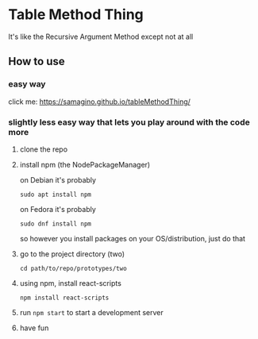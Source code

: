 # Table Method Thing
It's like the Recursive Argument Method except not at all

## How to use
### easy way
click me: https://samagino.github.io/tableMethodThing/
### slightly less easy way that lets you play around with the code more
1. clone the repo

2. install npm (the NodePackageManager)

   on Debian it's probably
   ```
   sudo apt install npm
   ```
   on Fedora it's probably
   ```
   sudo dnf install npm
   ```
   so however you install packages on your OS/distribution, just do that

3. go to the project directory (two)
   ```
   cd path/to/repo/prototypes/two
   ```

4. using npm, install react-scripts
   ```
   npm install react-scripts
   ```

5. run ```npm start``` to start a development server

6. have fun
